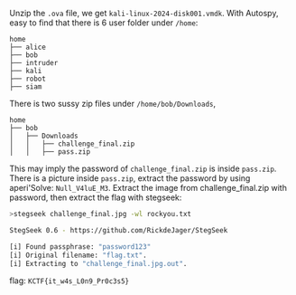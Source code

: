 Unzip the `.ova` file, we get `kali-linux-2024-disk001.vmdk`. With Autospy, easy to find that there is 6 user folder under `/home`:
```dirtree
home
├── alice
├── bob
├── intruder
├── kali
├── robot
├── siam
```
There is two sussy zip files under `/home/bob/Downloads`,
```dirtree
home
├── bob
│   ├── Downloads
│   │   ├── challenge_final.zip
│   │   ├── pass.zip
```
This may imply the password of `challenge_final.zip` is inside `pass.zip`. There is a picture inside `pass.zip`, extract the password by using aperi'Solve: `Null_V4luE_M3`.
Extract the image from challenge_final.zip with password, then extract the flag with stegseek:
```bash
>stegseek challenge_final.jpg -wl rockyou.txt

StegSeek 0.6 - https://github.com/RickdeJager/StegSeek

[i] Found passphrase: "password123"
[i] Original filename: "flag.txt".
[i] Extracting to "challenge_final.jpg.out".
```

flag: `KCTF{it_w4s_L0n9_Pr0c3s5}`
